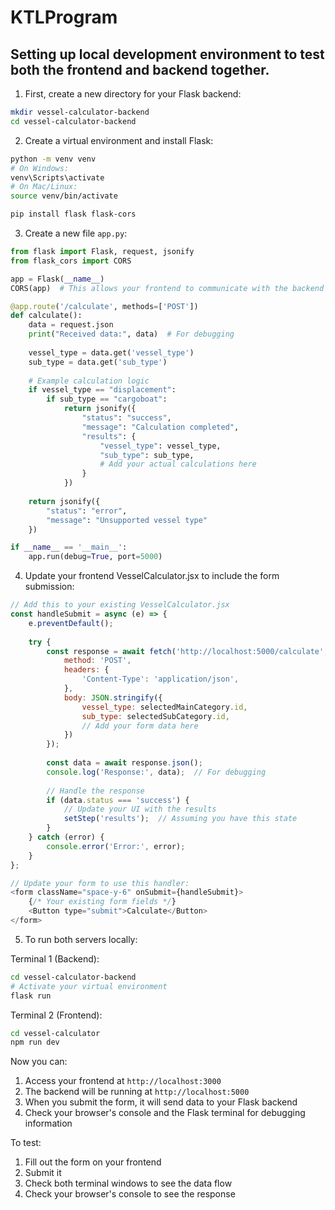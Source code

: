 # KTLProgram

Setting up local development environment to test both the frontend and backend together.
--
1. First, create a new directory for your Flask backend:
```bash
mkdir vessel-calculator-backend
cd vessel-calculator-backend
```

2. Create a virtual environment and install Flask:
```bash
python -m venv venv
# On Windows:
venv\Scripts\activate
# On Mac/Linux:
source venv/bin/activate

pip install flask flask-cors
```

3. Create a new file `app.py`:
```python
from flask import Flask, request, jsonify
from flask_cors import CORS

app = Flask(__name__)
CORS(app)  # This allows your frontend to communicate with the backend

@app.route('/calculate', methods=['POST'])
def calculate():
    data = request.json
    print("Received data:", data)  # For debugging
    
    vessel_type = data.get('vessel_type')
    sub_type = data.get('sub_type')
    
    # Example calculation logic
    if vessel_type == "displacement":
        if sub_type == "cargoboat":
            return jsonify({
                "status": "success",
                "message": "Calculation completed",
                "results": {
                    "vessel_type": vessel_type,
                    "sub_type": sub_type,
                    # Add your actual calculations here
                }
            })
    
    return jsonify({
        "status": "error",
        "message": "Unsupported vessel type"
    })

if __name__ == '__main__':
    app.run(debug=True, port=5000)
```

4. Update your frontend VesselCalculator.jsx to include the form submission:
```javascript
// Add this to your existing VesselCalculator.jsx
const handleSubmit = async (e) => {
    e.preventDefault();
    
    try {
        const response = await fetch('http://localhost:5000/calculate', {
            method: 'POST',
            headers: {
                'Content-Type': 'application/json',
            },
            body: JSON.stringify({
                vessel_type: selectedMainCategory.id,
                sub_type: selectedSubCategory.id,
                // Add your form data here
            })
        });
        
        const data = await response.json();
        console.log('Response:', data);  // For debugging
        
        // Handle the response
        if (data.status === 'success') {
            // Update your UI with the results
            setStep('results');  // Assuming you have this state
        }
    } catch (error) {
        console.error('Error:', error);
    }
};

// Update your form to use this handler:
<form className="space-y-6" onSubmit={handleSubmit}>
    {/* Your existing form fields */}
    <Button type="submit">Calculate</Button>
</form>
```

5. To run both servers locally:

Terminal 1 (Backend):
```bash
cd vessel-calculator-backend
# Activate your virtual environment
flask run
```

Terminal 2 (Frontend):
```bash
cd vessel-calculator
npm run dev
```

Now you can:
1. Access your frontend at `http://localhost:3000`
2. The backend will be running at `http://localhost:5000`
3. When you submit the form, it will send data to your Flask backend
4. Check your browser's console and the Flask terminal for debugging information

To test:
1. Fill out the form on your frontend
2. Submit it
3. Check both terminal windows to see the data flow
4. Check your browser's console to see the response
